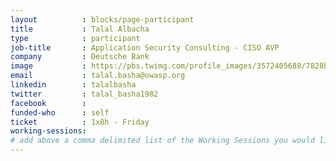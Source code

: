 ```yaml
---
layout          : blocks/page-participant
title           : Talal Albacha
type            : participant
job-title       : Application Security Consulting - CISO AVP
company         : Deutsche Bank
image           : https://pbs.twimg.com/profile_images/3572405688/7828b1fa574753d9fffb43fdd3aa4b5b_400x400.jpeg
email           : talal.basha@owasp.org
linkedin        : talalbasha
twitter         : talal_basha1982
facebook        :
funded-who      : self
ticket          : 1x8h - Friday
working-sessions:
# add above a comma delimited list of the Working Sessions you would like to attend (use the session's title)
---
```

